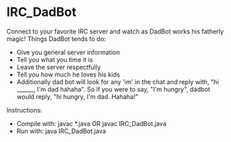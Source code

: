 # IRC_DadBot

Connect to your favorite IRC server and watch as DadBot works his fatherly magic!
Things DadBot tends to do:
- Give you general server information
- Tell you what you time it is
- Leave the server respectfully
- Tell you how much he loves his kids
- Additionally dad bot will look for any 'im' in the chat and reply with, "hi ______, I'm dad hahaha". So if you were to say, "I'm hungry", dadbot would reply, "hi hungry, I'm dad. Hahaha!"

Instructions:
- Compile with: javac *.java OR javac IRC_DadBot.java
- Run with: java IRC_DadBot.java
